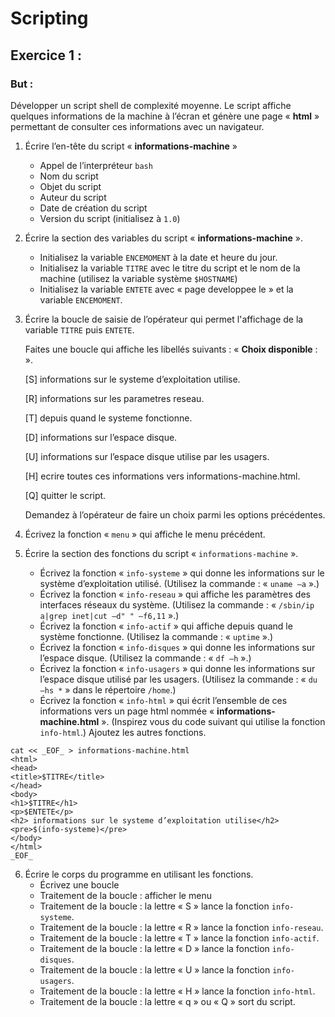 # Scripting

## Exercice 1 : 

### But : ### 
Développer un script shell de complexité moyenne.
Le script affiche quelques informations de la machine à l’écran et génère une page « **html** » permettant de consulter ces informations avec un navigateur.

1. Écrire l’en-tête du script « **informations-machine** »
   - Appel de l’interpréteur ``bash``
   - Nom du script
   - Objet du script
   - Auteur du script
   - Date de création du script
   - Version du script (initialisez à ``1.0``)

2. Écrire la section des variables du script « **informations-machine** ».
   - Initialisez la variable ``ENCEMOMENT`` à la date et heure du jour.
   - Initialisez la variable ``TITRE`` avec le titre du script et le nom de la machine (utilisez la variable système ``$HOSTNAME``)
   - Initialisez la variable ``ENTETE`` avec « page developpee le » et la variable ``ENCEMOMENT``.

3. Écrire la boucle de saisie de l’opérateur qui permet l'affichage de la variable ``TITRE`` puis ``ENTETE``.

    Faites une boucle qui affiche les libellés suivants : « **Choix disponible** : ».
    
    [S] informations sur le systeme d’exploitation utilise.
    
    [R] informations sur les parametres reseau.

    [T] depuis quand le systeme fonctionne.

    [D] informations sur l’espace disque.

    [U] informations sur l’espace disque utilise par les usagers.

    [H] ecrire toutes ces informations vers informations-machine.html.

    [Q] quitter le script.

    Demandez à l’opérateur de faire un choix parmi les options précédentes.

4. Écrivez la fonction « ``menu`` » qui affiche le menu précédent.

5. Écrire la section des fonctions du script « ``informations-machine`` ».
   - Écrivez la fonction « ``info-systeme`` » qui donne les informations sur le système d’exploitation utilisé. (Utilisez la commande : « ``uname –a`` ».)
   - Écrivez la fonction « ``info-reseau`` » qui affiche les paramètres des interfaces réseaux du système.
   (Utilisez la commande : « ``/sbin/ip a|grep inet|cut –d" " –f6,11`` ».)
   - Écrivez la fonction « ``info-actif`` » qui affiche depuis quand le système fonctionne.
   (Utilisez la commande : « ``uptime`` ».)
   - Écrivez la fonction « ``info-disques`` » qui donne les informations sur l’espace disque.
   (Utilisez la commande : « ``df –h`` ».)
   - Écrivez la fonction « ``info-usagers`` » qui donne les informations sur l’espace disque utilisé par les usagers.
   (Utilisez la commande : « ``du –hs *`` » dans le répertoire ``/home``.)
   - Écrivez la fonction « ``info-html`` » qui écrit l’ensemble de ces informations vers un page html nommée « **informations-machine.html** ».
   (Inspirez vous du code suivant qui utilise la fonction ``info-html``.)
   Ajoutez les autres fonctions.

```
cat << _EOF_ > informations-machine.html
<html>
<head>
<title>$TITRE</title>
</head>
<body>
<h1>$TITRE</h1>
<p>$ENTETE</p>
<h2> informations sur le systeme d’exploitation utilise</h2>
<pre>$(info-systeme)</pre>
</body>
</html>
_EOF_
```

6. Écrire le corps du programme en utilisant les fonctions.
   - Écrivez une boucle
   - Traitement de la boucle : afficher le menu
   - Traitement de la boucle : la lettre « S » lance la fonction ``info-systeme``.
   - Traitement de la boucle : la lettre « R » lance la fonction ``info-reseau``.
   - Traitement de la boucle : la lettre « T » lance la fonction ``info-actif``.
   - Traitement de la boucle : la lettre « D » lance la fonction ``info-disques``.
   - Traitement de la boucle : la lettre « U » lance la fonction ``info-usagers``.
   - Traitement de la boucle : la lettre « H » lance la fonction ``info-html``.
   - Traitement de la boucle : la lettre « q » ou « Q » sort du script.

